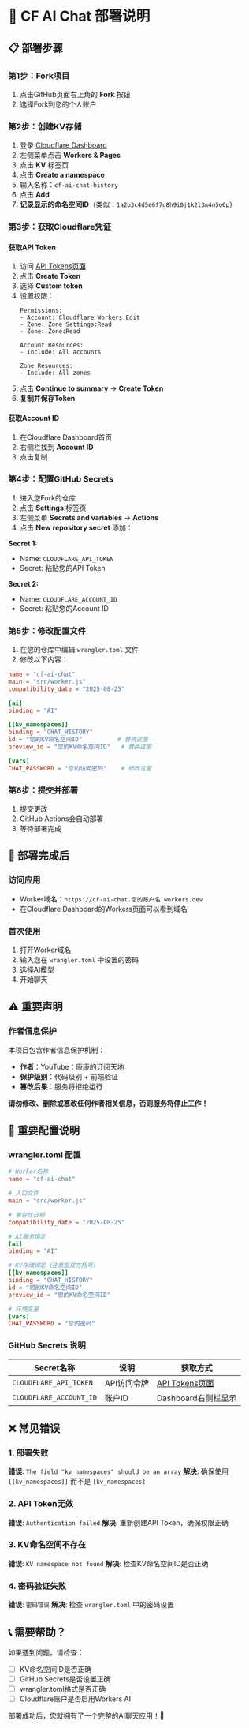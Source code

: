 # 🚀 CF AI Chat 部署说明

## 📋 部署步骤

### 第1步：Fork项目
1. 点击GitHub页面右上角的 **Fork** 按钮
2. 选择Fork到您的个人账户

### 第2步：创建KV存储
1. 登录 [Cloudflare Dashboard](https://dash.cloudflare.com)
2. 左侧菜单点击 **Workers & Pages**
3. 点击 **KV** 标签页
4. 点击 **Create a namespace**
5. 输入名称：`cf-ai-chat-history`
6. 点击 **Add**
7. **记录显示的命名空间ID**（类似：`1a2b3c4d5e6f7g8h9i0j1k2l3m4n5o6p`）

### 第3步：获取Cloudflare凭证

#### 获取API Token
1. 访问 [API Tokens页面](https://dash.cloudflare.com/profile/api-tokens)
2. 点击 **Create Token**
3. 选择 **Custom token**
4. 设置权限：
   ```
   Permissions:
   - Account: Cloudflare Workers:Edit
   - Zone: Zone Settings:Read
   - Zone: Zone:Read
   
   Account Resources:
   - Include: All accounts
   
   Zone Resources:
   - Include: All zones
   ```
5. 点击 **Continue to summary** → **Create Token**
6. **复制并保存Token**

#### 获取Account ID
1. 在Cloudflare Dashboard首页
2. 右侧栏找到 **Account ID**
3. 点击复制

### 第4步：配置GitHub Secrets
1. 进入您Fork的仓库
2. 点击 **Settings** 标签页
3. 左侧菜单 **Secrets and variables** → **Actions**
4. 点击 **New repository secret** 添加：

**Secret 1:**
- Name: `CLOUDFLARE_API_TOKEN`
- Secret: 粘贴您的API Token

**Secret 2:**
- Name: `CLOUDFLARE_ACCOUNT_ID`
- Secret: 粘贴您的Account ID

### 第5步：修改配置文件
1. 在您的仓库中编辑 `wrangler.toml` 文件
2. 修改以下内容：

```toml
name = "cf-ai-chat"
main = "src/worker.js"
compatibility_date = "2025-08-25"

[ai]
binding = "AI"

[[kv_namespaces]]
binding = "CHAT_HISTORY"
id = "您的KV命名空间ID"          # 替换这里
preview_id = "您的KV命名空间ID"   # 替换这里

[vars]
CHAT_PASSWORD = "您的访问密码"    # 修改这里
```

### 第6步：提交并部署
1. 提交更改
2. GitHub Actions会自动部署
3. 等待部署完成

## 🎯 部署完成后

### 访问应用
- Worker域名：`https://cf-ai-chat.您的账户名.workers.dev`
- 在Cloudflare Dashboard的Workers页面可以看到域名

### 首次使用
1. 打开Worker域名
2. 输入您在 `wrangler.toml` 中设置的密码
3. 选择AI模型
4. 开始聊天

## ⚠️ 重要声明

### 作者信息保护
本项目包含作者信息保护机制：
- **作者**：YouTube：康康的订阅天地
- **保护级别**：代码级别 + 前端验证
- **篡改后果**：服务将拒绝运行

**请勿修改、删除或篡改任何作者相关信息，否则服务将停止工作！**

## 🔧 重要配置说明

### wrangler.toml 配置
```toml
# Worker名称
name = "cf-ai-chat"

# 入口文件
main = "src/worker.js"

# 兼容性日期
compatibility_date = "2025-08-25"

# AI服务绑定
[ai]
binding = "AI"

# KV存储绑定（注意是双方括号）
[[kv_namespaces]]
binding = "CHAT_HISTORY"
id = "您的KV命名空间ID"
preview_id = "您的KV命名空间ID"

# 环境变量
[vars]
CHAT_PASSWORD = "您的密码"
```

### GitHub Secrets 说明
| Secret名称 | 说明 | 获取方式 |
|-----------|------|----------|
| `CLOUDFLARE_API_TOKEN` | API访问令牌 | [API Tokens页面](https://dash.cloudflare.com/profile/api-tokens) |
| `CLOUDFLARE_ACCOUNT_ID` | 账户ID | Dashboard右侧栏显示 |

## ❌ 常见错误

### 1. 部署失败
**错误**: `The field "kv_namespaces" should be an array`
**解决**: 确保使用 `[[kv_namespaces]]` 而不是 `[kv_namespaces]`

### 2. API Token无效
**错误**: `Authentication failed`
**解决**: 重新创建API Token，确保权限正确

### 3. KV命名空间不存在
**错误**: `KV namespace not found`
**解决**: 检查KV命名空间ID是否正确

### 4. 密码验证失败
**错误**: `密码错误`
**解决**: 检查 `wrangler.toml` 中的密码设置

## 📞 需要帮助？

如果遇到问题，请检查：
- [ ] KV命名空间ID是否正确
- [ ] GitHub Secrets是否设置正确
- [ ] wrangler.toml格式是否正确
- [ ] Cloudflare账户是否启用Workers AI

部署成功后，您就拥有了一个完整的AI聊天应用！🎉
